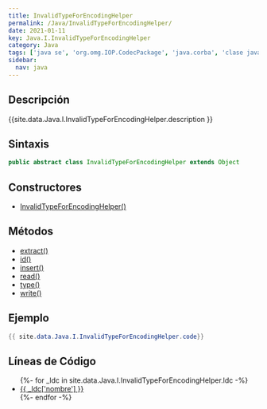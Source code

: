```yaml
---
title: InvalidTypeForEncodingHelper
permalink: /Java/InvalidTypeForEncodingHelper/
date: 2021-01-11
key: Java.I.InvalidTypeForEncodingHelper
category: Java
tags: ['java se', 'org.omg.IOP.CodecPackage', 'java.corba', 'clase java', 'Java 1.0']
sidebar: 
  nav: java
---
```


## Descripción
{{site.data.Java.I.InvalidTypeForEncodingHelper.description }}

## Sintaxis
~~~java
public abstract class InvalidTypeForEncodingHelper extends Object
~~~

## Constructores
* [InvalidTypeForEncodingHelper()](/Java/InvalidTypeForEncodingHelper/InvalidTypeForEncodingHelper/)

## Métodos
* [extract()](/Java/InvalidTypeForEncodingHelper/extract)
* [id()](/Java/InvalidTypeForEncodingHelper/id)
* [insert()](/Java/InvalidTypeForEncodingHelper/insert)
* [read()](/Java/InvalidTypeForEncodingHelper/read)
* [type()](/Java/InvalidTypeForEncodingHelper/type)
* [write()](/Java/InvalidTypeForEncodingHelper/write)

## Ejemplo
~~~java
{{ site.data.Java.I.InvalidTypeForEncodingHelper.code}}
~~~

## Líneas de Código
<ul>
{%- for _ldc in site.data.Java.I.InvalidTypeForEncodingHelper.ldc -%}
   <li>
       <a href="{{_ldc['url'] }}">{{ _ldc['nombre'] }}</a>
   </li>
{%- endfor -%}
</ul>
